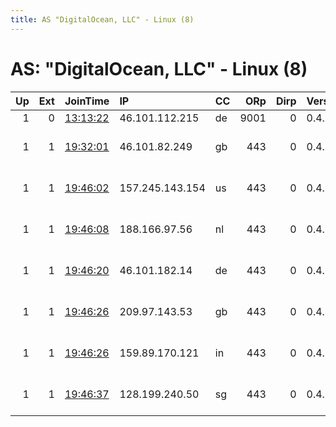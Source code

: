 ```yaml
---
title: AS "DigitalOcean, LLC" - Linux (8)
---
```


# AS: "DigitalOcean, LLC" - Linux (8)

|   Up |   Ext | JoinTime                                                                                            | IP              | CC   |   ORp |   Dirp | Version   | Contact                   | Nickname      |   eFamMembers |
|-----:|------:|:----------------------------------------------------------------------------------------------------|:----------------|:-----|------:|-------:|:----------|:--------------------------|:--------------|--------------:|
|    1 |     0 | [13:13:22](https://metrics.torproject.org/rs.html#details/EF40933ADE299E7CFCF4B9C5FCFC3392C0B87128) | 46.101.112.215  | de   |  9001 |      0 | 0.4.5.6   | None                      | justiceforall |             1 |
|    1 |     1 | [19:32:01](https://metrics.torproject.org/rs.html#details/3BF113C6580DBBDC66431222BB491D76C0CD9A09) | 46.101.82.249   | gb   |   443 |      0 | 0.4.5.6   | tor-operator@your-emailad | SunsTORm3232  |            11 |
|    1 |     1 | [19:46:02](https://metrics.torproject.org/rs.html#details/B023E626BCB6E954A3A54A4B9FF7123456F18F3A) | 157.245.143.154 | us   |   443 |      0 | 0.4.5.6   | tor-operator@your-emailad | SunsTORm4424  |            11 |
|    1 |     1 | [19:46:08](https://metrics.torproject.org/rs.html#details/3FFAE215C01A431BC742B5F9EDC79523E0D9AA02) | 188.166.97.56   | nl   |   443 |      0 | 0.4.5.6   | tor-operator@your-emailad | SunsTORm1240  |            11 |
|    1 |     1 | [19:46:20](https://metrics.torproject.org/rs.html#details/77F491FA7128D3BFC730BAAAC62B47BCEF37A1DF) | 46.101.182.14   | de   |   443 |      0 | 0.4.5.6   | tor-operator@your-emailad | SunsTORm2244  |            11 |
|    1 |     1 | [19:46:26](https://metrics.torproject.org/rs.html#details/2E0B9CE2D055BDABB3A4C1D4914CD3FCB8053B32) | 209.97.143.53   | gb   |   443 |      0 | 0.4.5.6   | tor-operator@your-emailad | SunsTORm4380  |            11 |
|    1 |     1 | [19:46:26](https://metrics.torproject.org/rs.html#details/69573364AE6A2840D36E3513BF1D545C0725D144) | 159.89.170.121  | in   |   443 |      0 | 0.4.5.6   | tor-operator@your-emailad | SunsTORm6572  |            11 |
|    1 |     1 | [19:46:37](https://metrics.torproject.org/rs.html#details/0CDDB9663FDCC000B7756E5FE52935433150C0FC) | 128.199.240.50  | sg   |   443 |      0 | 0.4.5.6   | tor-operator@your-emailad | SunsTORm6336  |            11 |

